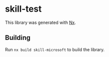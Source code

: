 # skill-test

This library was generated with [Nx](https://nx.dev).

## Building

Run `nx build skill-microsoft` to build the library.
